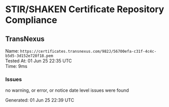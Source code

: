 # STIR/SHAKEN Certificate Repository Compliance

## TransNexus

Name: `https://certificates.transnexus.com/982J/56700efa-c31f-4c4c-b5d5-3d152e728f18.pem`\
Tested At: 01 Jun 25 22:35 UTC\
Time: 9ms

### Issues

no warning, or error, or notice date level issues were found

Generated: 01 Jun 25 22:39 UTC